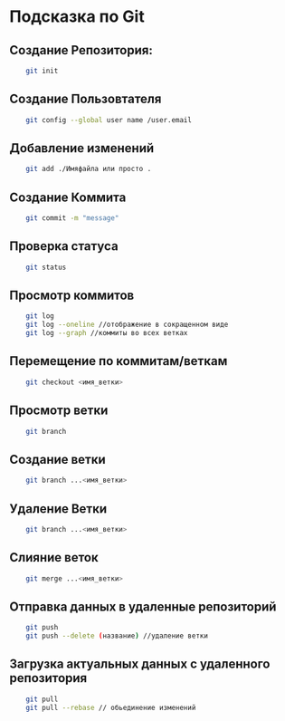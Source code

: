 # Подсказка по Git

## Создание Репозитория:
```sh
    git init
```

## Создание Пользовтателя 
```sh
    git config --global user name /user.email
```

## Добавление изменений 
```sh
    git add ./Имяфайла или просто .
```

## Создание Коммита 
```sh
    git commit -m "message"
```
## Проверка статуса 
```sh
    git status
```

## Просмотр коммитов
```sh
    git log
    git log --oneline //отображение в сокращенном виде 
    git log --graph //коммиты во всех ветках
```

## Перемещение по коммитам/веткам
```sh
    git checkout <имя_ветки>
```
## Просмотр ветки
```sh
    git branch 
```
## Создание ветки
```sh
    git branch ...<имя_ветки>
```

## Удаление Ветки
```sh
    git branch ...<имя_ветки>
```
## Слияние веток 
```sh
    git merge ...<имя_ветки>
```
## Отправка данных в удаленные репозиторий
```sh
    git push 
    git push --delete (название) //удаление ветки
```

## Загрузка актуальных данных с удаленного репозитория  
```sh
    git pull 
    git pull --rebase // обьединение изменений 
```